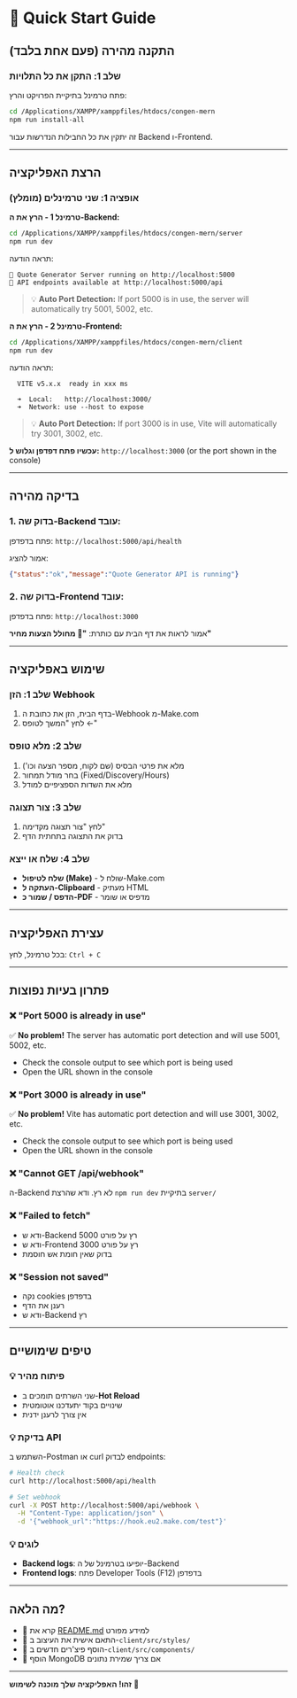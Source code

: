 # 🚀 Quick Start Guide

## התקנה מהירה (פעם אחת בלבד)

### שלב 1: התקן את כל התלויות

פתח טרמינל בתיקיית הפרויקט והרץ:

```bash
cd /Applications/XAMPP/xamppfiles/htdocs/congen-mern
npm run install-all
```

זה יתקין את כל החבילות הנדרשות עבור Backend ו-Frontend.

---

## הרצת האפליקציה

### אופציה 1: שני טרמינלים (מומלץ)

**טרמינל 1 - הרץ את ה-Backend:**
```bash
cd /Applications/XAMPP/xamppfiles/htdocs/congen-mern/server
npm run dev
```

תראה הודעה:
```
🚀 Quote Generator Server running on http://localhost:5000
📡 API endpoints available at http://localhost:5000/api
```

> 💡 **Auto Port Detection:** If port 5000 is in use, the server will automatically try 5001, 5002, etc.

**טרמינל 2 - הרץ את ה-Frontend:**
```bash
cd /Applications/XAMPP/xamppfiles/htdocs/congen-mern/client
npm run dev
```

תראה הודעה:
```
  VITE v5.x.x  ready in xxx ms

  ➜  Local:   http://localhost:3000/
  ➜  Network: use --host to expose
```

> 💡 **Auto Port Detection:** If port 3000 is in use, Vite will automatically try 3001, 3002, etc.

**עכשיו פתח דפדפן וגלוש ל:** `http://localhost:3000` (or the port shown in the console)

---

## בדיקה מהירה

### 1. בדוק שה-Backend עובד:
פתח בדפדפן: `http://localhost:5000/api/health`

אמור להציג:
```json
{"status":"ok","message":"Quote Generator API is running"}
```

### 2. בדוק שה-Frontend עובד:
פתח בדפדפן: `http://localhost:3000`

אמור לראות את דף הבית עם כותרת: **"🚀 מחולל הצעות מחיר"**

---

## שימוש באפליקציה

### שלב 1: הזן Webhook
1. בדף הבית, הזן את כתובת ה-Webhook מ-Make.com
2. לחץ "המשך לטופס ←"

### שלב 2: מלא טופס
1. מלא את פרטי הבסיס (שם לקוח, מספר הצעה וכו')
2. בחר מודל תמחור (Fixed/Discovery/Hours)
3. מלא את השדות הספציפיים למודל

### שלב 3: צור תצוגה
1. לחץ "צור תצוגה מקדימה"
2. בדוק את התצוגה בתחתית הדף

### שלב 4: שלח או ייצא
- **שלח לטיפול (Make)** - שולח ל-Make.com
- **העתקה ל-Clipboard** - מעתיק HTML
- **הדפס / שמור כ-PDF** - מדפיס או שומר

---

## עצירת האפליקציה

בכל טרמינל, לחץ: `Ctrl + C`

---

## פתרון בעיות נפוצות

### ❌ "Port 5000 is already in use"
✅ **No problem!** The server has automatic port detection and will use 5001, 5002, etc.
- Check the console output to see which port is being used
- Open the URL shown in the console

### ❌ "Port 3000 is already in use"
✅ **No problem!** Vite has automatic port detection and will use 3001, 3002, etc.
- Check the console output to see which port is being used
- Open the URL shown in the console

### ❌ "Cannot GET /api/webhook"
ה-Backend לא רץ. ודא שהרצת `npm run dev` בתיקיית `server/`

### ❌ "Failed to fetch"
- ודא ש-Backend רץ על פורט 5000
- ודא ש-Frontend רץ על פורט 3000
- בדוק שאין חומת אש חוסמת

### ❌ "Session not saved"
- נקה cookies בדפדפן
- רענן את הדף
- ודא ש-Backend רץ

---

## טיפים שימושיים

### 💡 פיתוח מהיר
- שני השרתים תומכים ב-**Hot Reload**
- שינויים בקוד יתעדכנו אוטומטית
- אין צורך לרענן ידנית

### 💡 בדיקת API
השתמש ב-Postman או curl לבדוק endpoints:
```bash
# Health check
curl http://localhost:5000/api/health

# Set webhook
curl -X POST http://localhost:5000/api/webhook \
  -H "Content-Type: application/json" \
  -d '{"webhook_url":"https://hook.eu2.make.com/test"}'
```

### 💡 לוגים
- **Backend logs**: יופיעו בטרמינל של ה-Backend
- **Frontend logs**: פתח Developer Tools (F12) בדפדפן

---

## מה הלאה?

- 📖 קרא את [README.md](../README.md) למידע מפורט
- 🔧 התאם אישית את העיצוב ב-`client/src/styles/`
- 🚀 הוסף פיצ'רים חדשים ב-`client/src/components/`
- 💾 הוסף MongoDB אם צריך שמירת נתונים

---

**זהו! האפליקציה שלך מוכנה לשימוש** 🎉
